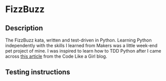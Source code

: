 # FizzBuzz

## Description
The FizzBuzz kata, written and test-driven in Python. Learning Python independently with the skills I learned from Makers was a little week-end pet project of mine. I was inspired to learn how to TDD Python after I came across [this article](https://code.likeagirl.io/in-tests-we-trust-tdd-with-python-af69f47e6932) from the Code Like a Girl blog.

## Testing instructions
```
```

